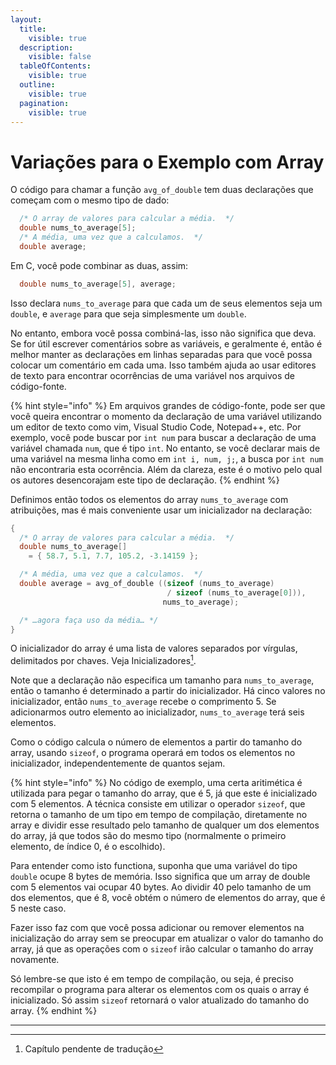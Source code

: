 ```yaml
---
layout:
  title:
    visible: true
  description:
    visible: false
  tableOfContents:
    visible: true
  outline:
    visible: true
  pagination:
    visible: true
---
```


# Variações para o Exemplo com Array

O código para chamar a função `avg_of_double` tem duas declarações que começam com o mesmo tipo de dado:

```c
  /* O array de valores para calcular a média.  */
  double nums_to_average[5];
  /* A média, uma vez que a calculamos.  */
  double average;
```

Em C, você pode combinar as duas, assim:

```c
  double nums_to_average[5], average;
```

Isso declara `nums_to_average` para que cada um de seus elementos seja um `double`, e `average` para que seja simplesmente um `double`.

No entanto, embora você possa combiná-las, isso não significa que deva. Se for útil escrever comentários sobre as variáveis, e geralmente é, então é melhor manter as declarações em linhas separadas para que você possa colocar um comentário em cada uma. Isso também ajuda ao usar editores de texto para encontrar ocorrências de uma variável nos arquivos de código-fonte.

{% hint style="info" %}
Em arquivos grandes de código-fonte, pode ser que você queira encontrar o momento da declaração de uma variável utilizando um editor de texto como vim, Visual Studio Code, Notepad++, etc. Por exemplo, você pode buscar por `int num` para buscar a declaração de uma variável chamada `num`, que é tipo `int`. No entanto, se você declarar mais de uma variável na mesma linha como em `int i, num, j;`, a busca por `int num` não encontraria esta ocorrência. Além da clareza, este é o motivo pelo qual os autores desencorajam este tipo de declaração.
{% endhint %}

Definimos então todos os elementos do array `nums_to_average` com atribuições, mas é mais conveniente usar um inicializador na declaração:

```c
{
  /* O array de valores para calcular a média.  */
  double nums_to_average[]
    = { 58.7, 5.1, 7.7, 105.2, -3.14159 };

  /* A média, uma vez que a calculamos.  */
  double average = avg_of_double ((sizeof (nums_to_average)
                                   / sizeof (nums_to_average[0])),
                                  nums_to_average);

  /* …agora faça uso da média… */
}
```

O inicializador do array é uma lista de valores separados por vírgulas, delimitados por chaves. Veja Inicializadores[^1].

Note que a declaração não especifica um tamanho para `nums_to_average`, então o tamanho é determinado a partir do inicializador. Há cinco valores no inicializador, então `nums_to_average` recebe o comprimento 5. Se adicionarmos outro elemento ao inicializador, `nums_to_average` terá seis elementos.

Como o código calcula o número de elementos a partir do tamanho do array, usando `sizeof`, o programa operará em todos os elementos no inicializador, independentemente de quantos sejam.

{% hint style="info" %}
No código de exemplo, uma certa aritimética é utilizada para pegar o tamanho do array, que é 5,  já que este é inicializado com 5 elementos. A técnica consiste em utilizar o operador `sizeof`, que retorna o tamanho de um tipo em tempo de compilação, diretamente no array e dividir esse resultado pelo tamanho de qualquer um dos elementos do array, já que todos são do mesmo tipo (normalmente o primeiro elemento, de índice 0, é o escolhido).

Para entender como isto functiona, suponha que uma variável do tipo `double` ocupe 8 bytes de memória. Isso significa que um array de double com 5 elementos vai ocupar 40 bytes. Ao dividir 40 pelo tamanho de um dos elementos, que é 8, você obtém o número de elementos do array, que é 5 neste caso.

Fazer isso faz com que você possa adicionar ou remover elementos na inicialização do array sem se preocupar em atualizar o valor do tamanho do array, já que as operações com o `sizeof` irão calcular o tamanho do array novamente.

Só lembre-se que isto é em tempo de compilação, ou seja, é preciso recompilar o programa para alterar os elementos com os quais o array é inicializado. Só assim `sizeof` retornará o valor atualizado do tamanho do array.
{% endhint %}

***

[^1]: Capítulo pendente de tradução
